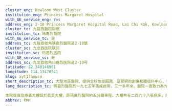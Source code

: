 ```yaml
---
cluster_eng: Kowloon West Cluster
institution_eng: Princess Margaret Hospital
with_AE_service_eng: Yes
address_eng: 2-10 Princess Margaret Hospital Road, Lai Chi Kok, Kowloon
cluster_tc: 九龍西醫院聯網
institution_tc: 瑪嘉烈醫院
with_AE_service_tc: 是
address_tc: 九龍荔枝角瑪嘉烈醫院道2-10號
cluster_sc: 九龙西医院联网
institution_sc: 玛嘉烈医院
with_AE_service_sc: 是
address_sc: 九龙荔枝角玛嘉烈医院道2-10号
latitude: 22.340146901
longitude: 114.13470541
Slug: xyt17hxwrm
short_description_tc: 大型地區醫院，提供全科急症服務，是聯網的創傷和腫瘤科中心、醫管局傳染病中心及毒理化驗室。
long_description_tc: 瑪嘉烈醫院於一九七五年落成啟用，三十多年來，醫院一直致力為九龍西區居民提供二十四小時急症、全科醫療及護理服務，屬聯網轄下大型區域醫院，服務範圍遍及荔枝角、葵涌、青衣、荃灣及東涌區。截至二○一七年六月三十日，瑪嘉烈醫院有一千七百三十三張病床（其中二百六十八張位於荔景大樓）及四千四百四十五名員工，是本港傳染病科、腎科及泌尿科的專科轉介中心。此外，瑪嘉烈醫院設聯網腫瘤科中心、嚴重創傷中心、腎臟移植及透析中心、聯網碎石中心、聯網胸肺內科及肺結核治療、聯網高危產科、兒童及初生嬰兒深切治療服務等等。 

本院復康及療養大樓設於荔景大樓，距瑪嘉烈醫院約五分鐘車程。大樓共有二百六十八張病床，為急症病人提供療養及復康支援；另設有老人科日間醫院，提供四十個名額予年老病人。
abbrev: PMH
---
```

